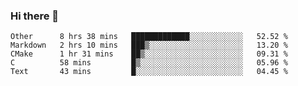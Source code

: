 ### Hi there 👋

<!--
**WShiBin/WShiBin** is a ✨ _special_ ✨ repository because its `README.md` (this file) appears on your GitHub profile.

Here are some ideas to get you started:

- 🔭 I’m currently working on ...
- 🌱 I’m currently learning ...
- 👯 I’m looking to collaborate on ...
- 🤔 I’m looking for help with ...
- 💬 Ask me about ...
- 📫 How to reach me: ...
- 😄 Pronouns: ...
- ⚡ Fun fact: ...
-->

<!--START_SECTION:waka-->
```text
Other      8 hrs 38 mins   █████████████░░░░░░░░░░░░   52.52 % 
Markdown   2 hrs 10 mins   ███▒░░░░░░░░░░░░░░░░░░░░░   13.20 % 
CMake      1 hr 31 mins    ██▒░░░░░░░░░░░░░░░░░░░░░░   09.31 % 
C          58 mins         █▒░░░░░░░░░░░░░░░░░░░░░░░   05.96 % 
Text       43 mins         █░░░░░░░░░░░░░░░░░░░░░░░░   04.45 % 
```
<!--END_SECTION:waka-->
